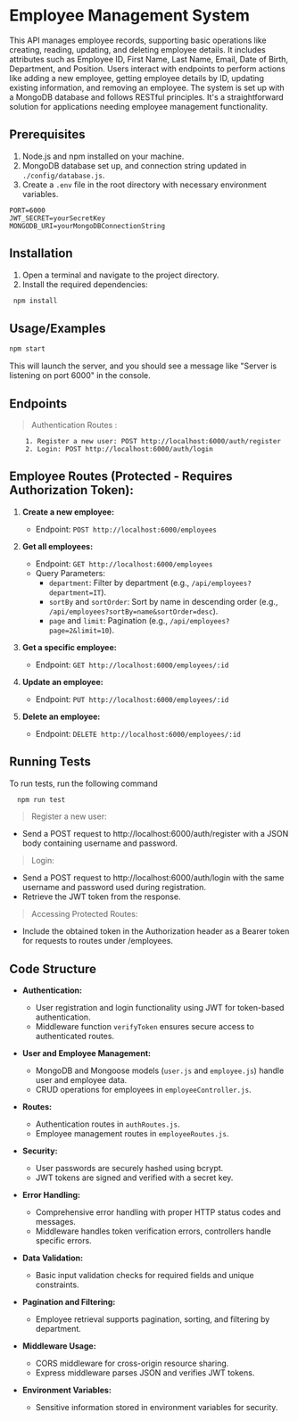 
# Employee Management System

This API manages employee records, supporting basic operations like creating, reading, updating, and deleting employee details. It includes attributes such as Employee ID, First Name, Last Name, Email, Date of Birth, Department, and Position. Users interact with endpoints to perform actions like adding a new employee, getting employee details by ID, updating existing information, and removing an employee. The system is set up with a MongoDB database and follows RESTful principles. It's a straightforward solution for applications needing employee management functionality.
## Prerequisites

1. Node.js and npm installed on your machine.
2. MongoDB database set up, and connection string updated in `./config/database.js`.
3. Create a `.env` file in the root directory with necessary environment variables.

```env
PORT=6000
JWT_SECRET=yourSecretKey
MONGODB_URI=yourMongoDBConnectionString
```
## Installation

1. Open a terminal and navigate to the project directory.
2. Install the required dependencies:

```bash
 npm install

```
## Usage/Examples

```javascript
npm start

```

This will launch the server, and you should see a message like "Server is listening on port 6000" in the console.
## Endpoints

> Authentication Routes :
```
    1. Register a new user: POST http://localhost:6000/auth/register
    2. Login: POST http://localhost:6000/auth/login
```


## Employee Routes (Protected - Requires Authorization Token):

1. **Create a new employee:** 
   - Endpoint: `POST http://localhost:6000/employees`

2. **Get all employees:** 
   - Endpoint: `GET http://localhost:6000/employees`
   - Query Parameters:
      - `department`: Filter by department (e.g., `/api/employees?department=IT`).
      - `sortBy` and `sortOrder`: Sort by name in descending order (e.g., `/api/employees?sortBy=name&sortOrder=desc`).
      - `page` and `limit`: Pagination (e.g., `/api/employees?page=2&limit=10`).

3. **Get a specific employee:** 
   - Endpoint: `GET http://localhost:6000/employees/:id`

4. **Update an employee:** 
   - Endpoint: `PUT http://localhost:6000/employees/:id`

5. **Delete an employee:** 
   - Endpoint: `DELETE http://localhost:6000/employees/:id`
## Running Tests

To run tests, run the following command

```bash
  npm run test
```

> Register a new user:

- Send a POST request to http://localhost:6000/auth/register with a JSON body containing username and password.

> Login:

- Send a POST request to http://localhost:6000/auth/login with the same username and password used during registration.
- Retrieve the JWT token from the response.

> Accessing Protected Routes:

- Include the obtained token in the Authorization header as a Bearer token for requests to routes under /employees.
## Code Structure 

- **Authentication:**
  - User registration and login functionality using JWT for token-based authentication.
  - Middleware function `verifyToken` ensures secure access to authenticated routes.

- **User and Employee Management:**
  - MongoDB and Mongoose models (`user.js` and `employee.js`) handle user and employee data.
  - CRUD operations for employees in `employeeController.js`.

- **Routes:**
  - Authentication routes in `authRoutes.js`.
  - Employee management routes in `employeeRoutes.js`.

- **Security:**
  - User passwords are securely hashed using bcrypt.
  - JWT tokens are signed and verified with a secret key.

- **Error Handling:**
  - Comprehensive error handling with proper HTTP status codes and messages.
  - Middleware handles token verification errors, controllers handle specific errors.

- **Data Validation:**
  - Basic input validation checks for required fields and unique constraints.

- **Pagination and Filtering:**
  - Employee retrieval supports pagination, sorting, and filtering by department.

- **Middleware Usage:**
  - CORS middleware for cross-origin resource sharing.
  - Express middleware parses JSON and verifies JWT tokens.

- **Environment Variables:**
  - Sensitive information stored in environment variables for security.
